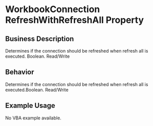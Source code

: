 # WorkbookConnection RefreshWithRefreshAll Property

## Business Description
Determines if the connection should be refreshed when refresh all is executed. Boolean. Read/Write

## Behavior
Determines if the connection should be refreshed when refresh all is executed.Boolean. Read/Write

## Example Usage
No VBA example available.